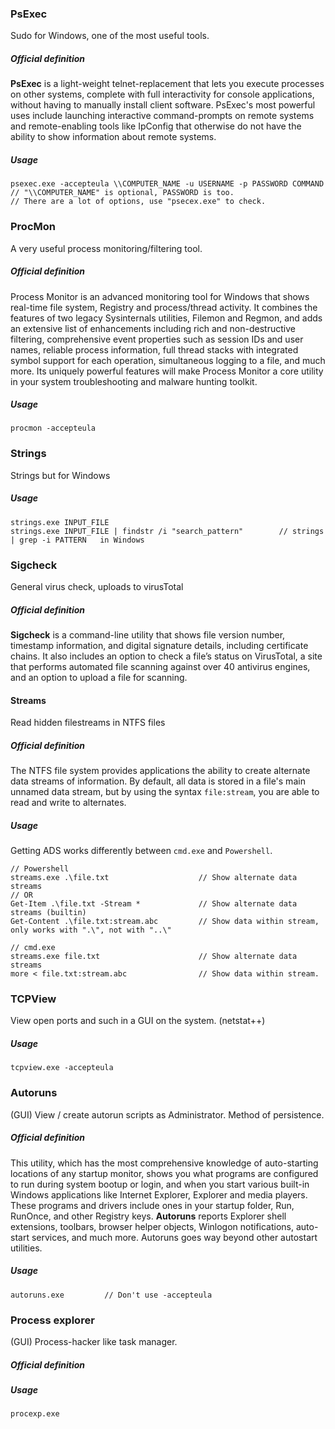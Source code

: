 ### PsExec
Sudo for Windows, one of the most useful tools.
##### Official definition
**PsExec** is a light-weight telnet-replacement that lets you execute processes on other systems, complete with full interactivity for console applications, without having to manually install client software. PsExec's most powerful uses include launching interactive command-prompts on remote systems and remote-enabling tools like IpConfig that otherwise do not have the ability to show information about remote systems.
##### Usage
```
psexec.exe -accepteula \\COMPUTER_NAME -u USERNAME -p PASSWORD COMMAND             // "\\COMPUTER_NAME" is optional, PASSWORD is too.
// There are a lot of options, use "psecex.exe" to check.
```


### ProcMon
A very useful process monitoring/filtering tool.
##### Official definition
Process Monitor is an advanced monitoring tool for Windows that shows real-time file system, Registry and process/thread activity. It combines the features of two legacy Sysinternals utilities, Filemon and Regmon, and adds an extensive list of enhancements including rich and non-destructive filtering, comprehensive event properties such as session IDs and user names, reliable process information, full thread stacks with integrated symbol support for each operation, simultaneous logging to a file, and much more. Its uniquely powerful features will make Process Monitor a core utility in your system troubleshooting and malware hunting toolkit.
##### Usage
```
procmon -accepteula
```

### Strings
Strings but for Windows
##### Usage
```
strings.exe INPUT_FILE
strings.exe INPUT_FILE | findstr /i "search_pattern"        // strings | grep -i PATTERN   in Windows
```

### Sigcheck
General virus check, uploads to virusTotal
##### Official definition
**Sigcheck** is a command-line utility that shows file version number, timestamp information, and digital signature details, including certificate chains. It also includes an option to check a file’s status on VirusTotal, a site that performs automated file scanning against over 40 antivirus engines, and an option to upload a file for scanning.

#### Streams
Read hidden filestreams in NTFS files
##### Official definition
The NTFS file system provides applications the ability to create alternate data streams of information. By default, all data is stored in a file's main unnamed data stream, but by using the syntax `file:stream`, you are able to read and write to alternates.
##### Usage
Getting ADS works differently between `cmd.exe` and `Powershell`.
```
// Powershell
streams.exe .\file.txt                    // Show alternate data streams
// OR 
Get-Item .\file.txt -Stream *             // Show alternate data streams (builtin)
Get-Content .\file.txt:stream.abc         // Show data within stream, only works with ".\", not with "..\"

// cmd.exe
streams.exe file.txt                      // Show alternate data streams
more < file.txt:stream.abc                // Show data within stream.
```

### TCPView
View open ports and such in a GUI on the system. (netstat++)
##### Usage
```
tcpview.exe -accepteula
```

### Autoruns
(GUI) View / create autorun scripts as Administrator. Method of persistence.
##### Official definition
This utility, which has the most comprehensive knowledge of auto-starting locations of any startup monitor, shows you what programs are configured to run during system bootup or login, and when you start various built-in Windows applications like Internet Explorer, Explorer and media players. These programs and drivers include ones in your startup folder, Run, RunOnce, and other Registry keys. **Autoruns** reports Explorer shell extensions, toolbars, browser helper objects, Winlogon notifications, auto-start services, and much more. Autoruns goes way beyond other autostart utilities.
##### Usage
```
autoruns.exe         // Don't use -accepteula
```


### Process explorer
(GUI) Process-hacker like task manager.
##### Official definition
##### Usage
```
procexp.exe
```

